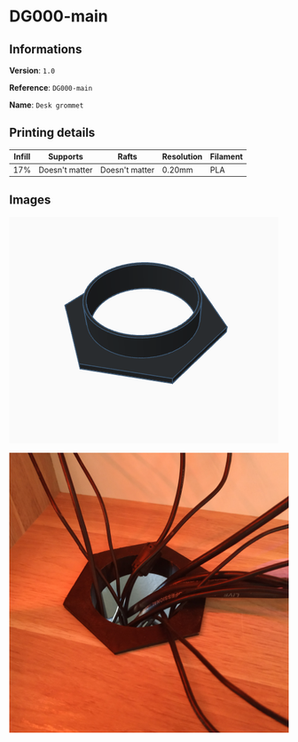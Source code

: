 # DG000-main

## Informations

**Version**: `1.0`

**Reference**: `DG000-main`

**Name**: `Desk grommet`

## Printing details

|Infill   |Supports         |Rafts            |Resolution   |Filament   |
|-        |-                |-                |-            |-          |
|17%      |Doesn't matter   |Doesn't matter   |0.20mm       |PLA        |

## Images

![DG000-main](./img-1.png)

![DG000-main](./img-2.jpg)